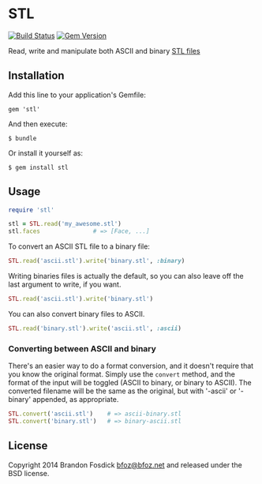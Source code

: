 # STL

[![Build Status](https://travis-ci.org/bfoz/stl-ruby.svg)](https://travis-ci.org/bfoz/stl-ruby)
[![Gem Version](https://badge.fury.io/rb/stl.svg)](http://badge.fury.io/rb/stl)

Read, write and manipulate both ASCII and binary [STL files](http://en.wikipedia.org/wiki/STL_(file_format))

## Installation

Add this line to your application's Gemfile:

    gem 'stl'

And then execute:

    $ bundle

Or install it yourself as:

    $ gem install stl

## Usage

```ruby
require 'stl'

stl = STL.read('my_awesome.stl')
stl.faces			    # => [Face, ...]
```

To convert an ASCII STL file to a binary file:

```ruby
STL.read('ascii.stl').write('binary.stl', :binary)
```

Writing binaries files is actually the default, so you can also leave off the last argument to write, if you want.

```ruby
STL.read('ascii.stl').write('binary.stl')
```

You can also convert binary files to ASCII.

```ruby
STL.read('binary.stl').write('ascii.stl', :ascii)
```

### Converting between ASCII and binary

There's an easier way to do a format conversion, and it doesn't require that you
know the original format. Simply use the `convert` method, and the format of the
input will be toggled (ASCII to binary, or binary to ASCII). The converted
filename will be the same as the original, but with '-ascii' or '-binary'
appended, as appropriate.

```ruby
STL.convert('ascii.stl')	# => ascii-binary.stl
STL.convert('binary.stl')	# => binary-ascii.stl
```

License
-------

Copyright 2014 Brandon Fosdick <bfoz@bfoz.net> and released under the BSD license.

